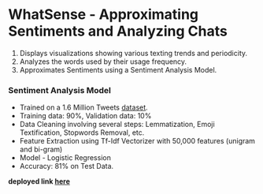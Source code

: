 # WhatSense - Approximating Sentiments and Analyzing Chats 
1. Displays visualizations showing various texting trends and periodicity.
2. Analyzes the words used by their usage frequency.
3. Approximates Sentiments using a Sentiment Analysis Model.

### Sentiment Analysis Model

- Trained on a 1.6 Million Tweets [dataset](https://www.kaggle.com/datasets/kazanova/sentiment140).
- Training data: 90%, Validation data: 10%
- Data Cleaning involving several steps: Lemmatization, Emoji Textification, Stopwords Removal, etc.
- Feature Extraction using Tf-Idf Vectorizer with 50,000 features (unigram and bi-gram)
- Model - Logistic Regression
- Accuracy: 81% on Test Data.

**deployed link [here](https://sycoraxx-whatsense-chat-analyzer-app-xljxvn.streamlit.app/)**

